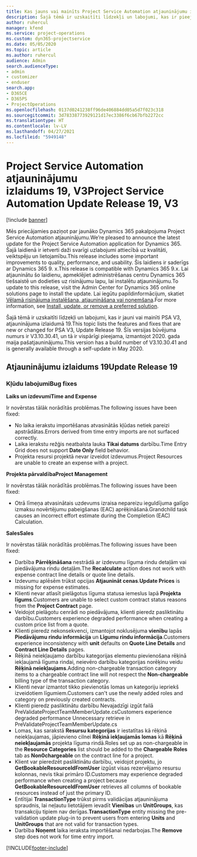 ```yaml
---
title: Kas jauns vai mainīts Project Service Automation atjauninājumu izlaidumā 19, V3
description: Šajā tēmā ir uzskaitīti līdzekļi un labojumi, kas ir pieejami Project Service Automation atjauninājumu izlaidumā 19, V3.
author: ruhercul
manager: kfend
ms.service: project-operations
ms.custom: dyn365-projectservice
ms.date: 05/05/2020
ms.topic: article
ms.author: ruhercul
audience: Admin
search.audienceType:
- admin
- customizer
- enduser
search.app:
- D365CE
- D365PS
- ProjectOperations
ms.openlocfilehash: 0137d0241238ff96de406884dd05a5d7f023c318
ms.sourcegitcommit: 3d78338773929121d17ec3386f6cb67bfb2272cc
ms.translationtype: HT
ms.contentlocale: lv-LV
ms.lasthandoff: 04/27/2021
ms.locfileid: "5949148"
---
```

# <a name="project-service-automation-update-release-19-v3"></a><span data-ttu-id="52ac4-103">Project Service Automation atjauninājumu izlaidums 19, V3</span><span class="sxs-lookup"><span data-stu-id="52ac4-103">Project Service Automation Update Release 19, V3</span></span>

[!include [banner](../includes/psa-now-project-operations.md)]

<span data-ttu-id="52ac4-104">Mēs priecājamies paziņot par jaunāko Dynamics 365 pakalpojuma Project Service Automation atjauninājumu.</span><span class="sxs-lookup"><span data-stu-id="52ac4-104">We’re pleased to announce the latest update for the Project Service Automation application for Dynamics 365.</span></span> <span data-ttu-id="52ac4-105">Šajā laidienā ir ietverti daži svarīgi uzlabojumi attiecībā uz kvalitāti, veiktspēju un lietojamību.</span><span class="sxs-lookup"><span data-stu-id="52ac4-105">This release includes some important improvements to quality, performance, and usability.</span></span> <span data-ttu-id="52ac4-106">Šis laidiens ir saderīgs ar Dynamics 365 9. x.</span><span class="sxs-lookup"><span data-stu-id="52ac4-106">This release is compatible with Dynamics 365 9.x.</span></span> <span data-ttu-id="52ac4-107">Lai atjauninātu šo laidienu, apmeklējiet administrēšanas centru Dynamics 365 tiešsaistē un dodieties uz risinājumu lapu, lai instalētu atjauninājumu.</span><span class="sxs-lookup"><span data-stu-id="52ac4-107">To update to this release, visit the Admin Center for Dynamics 365 online solutions page to install the update.</span></span> <span data-ttu-id="52ac4-108">Lai iegūtu papildinformācijum, skatiet [Vēlamā risinājuma instalēšana, atjaunināšana vai noņemšana](/power-platform/admin/install-remove-preferred-solution).</span><span class="sxs-lookup"><span data-stu-id="52ac4-108">For more information, see [Install, update, or remove a preferred solution](/power-platform/admin/install-remove-preferred-solution).</span></span>

<span data-ttu-id="52ac4-109">Šajā tēmā ir uzskaitīti līdzekļi un labojumi, kas ir jauni vai mainīti PSA V3, atjauninājuma izlaidumā 19.</span><span class="sxs-lookup"><span data-stu-id="52ac4-109">This topic lists the features and fixes that are new or changed for PSA V3, Update Release 19.</span></span> <span data-ttu-id="52ac4-110">Šīs versijas būvējuma numurs ir V3.10.30.41, un tā ir vispārīgi pieejama, izmantojot 2020. gada maija pašatjauninājumu.</span><span class="sxs-lookup"><span data-stu-id="52ac4-110">This version has a build number of V3.10.30.41 and is generally available through a self-update in May 2020.</span></span>

## <a name="update-release-19"></a><span data-ttu-id="52ac4-111">Atjauninājumu izlaidums 19</span><span class="sxs-lookup"><span data-stu-id="52ac4-111">Update Release 19</span></span>

### <a name="bug-fixes"></a><span data-ttu-id="52ac4-112">Kļūdu labojumi</span><span class="sxs-lookup"><span data-stu-id="52ac4-112">Bug fixes</span></span>

<span data-ttu-id="52ac4-113">**Laiks un izdevumi**</span><span class="sxs-lookup"><span data-stu-id="52ac4-113">**Time and Expense**</span></span>

<span data-ttu-id="52ac4-114">Ir novērstas tālāk norādītās problēmas.</span><span class="sxs-lookup"><span data-stu-id="52ac4-114">The following issues have been fixed:</span></span> 

- <span data-ttu-id="52ac4-115">No laika ierakstu importēšanas atvasinātās kļūdas netiek pareizi apstrādātas.</span><span class="sxs-lookup"><span data-stu-id="52ac4-115">Errors derived from time entry imports are not surfaced correctly.</span></span>
- <span data-ttu-id="52ac4-116">Laika ierakstu režģis neatbalsta lauka **Tikai datums** darbību.</span><span class="sxs-lookup"><span data-stu-id="52ac4-116">Time Entry Grid does not support **Date Only** field behavior.</span></span>
- <span data-ttu-id="52ac4-117">Projekta resursi projektā nevar izveidot izdevumus.</span><span class="sxs-lookup"><span data-stu-id="52ac4-117">Project Resources are unable to create an expense with a project.</span></span>

<span data-ttu-id="52ac4-118">**Projekta pārvaldība**</span><span class="sxs-lookup"><span data-stu-id="52ac4-118">**Project Management**</span></span>

<span data-ttu-id="52ac4-119">Ir novērstas tālāk norādītās problēmas.</span><span class="sxs-lookup"><span data-stu-id="52ac4-119">The following issues have been fixed:</span></span> 

-  <span data-ttu-id="52ac4-120">Otrā līmeņa atvasinātais uzdevums izraisa nepareizu ieguldījuma galīgo izmaksu novērtējumu pabeigšanas (EAC) aprēķināšanā.</span><span class="sxs-lookup"><span data-stu-id="52ac4-120">Grandchild task causes an incorrect effort estimate during the Completion (EAC) Calculation.</span></span>

<span data-ttu-id="52ac4-121">**Sales**</span><span class="sxs-lookup"><span data-stu-id="52ac4-121">**Sales**</span></span>

<span data-ttu-id="52ac4-122">Ir novērstas tālāk norādītās problēmas.</span><span class="sxs-lookup"><span data-stu-id="52ac4-122">The following issues have been fixed:</span></span> 

- <span data-ttu-id="52ac4-123">Darbība **Pārrēķināšana** nestrādā ar izdevumu līguma rindu detaļām vai piedāvājuma rindu detaļām.</span><span class="sxs-lookup"><span data-stu-id="52ac4-123">The **Recalculate** action does not work with expense contract line details or quote line details.</span></span>
- <span data-ttu-id="52ac4-124">Izdevumu aplēsēm trūkst opcijas **Atjaunināt cenas**.</span><span class="sxs-lookup"><span data-stu-id="52ac4-124">**Update Prices** is missing for expense estimates.</span></span>
-  <span data-ttu-id="52ac4-125">Klienti nevar atlasīt pielāgotus līguma statusa iemeslus lapā **Projekta līgums**.</span><span class="sxs-lookup"><span data-stu-id="52ac4-125">Customers are unable to select custom contract status reasons from the **Project Contract** page.</span></span>
- <span data-ttu-id="52ac4-126">Veidojot pielāgotu cenrādi no piedāvājuma, klienti pieredz pasliktinātu darbību.</span><span class="sxs-lookup"><span data-stu-id="52ac4-126">Customers experience degraded performance when creating a custom price list from a quote.</span></span>
- <span data-ttu-id="52ac4-127">Klienti pieredz nekonsekvenci, izmantojot noklusējuma **vienību** lapās **Piedāvājumu rindu informācija** un **Līgumu rindu informācija**.</span><span class="sxs-lookup"><span data-stu-id="52ac4-127">Customers experience inconsistency with **unit** defaults on **Quote Line Details** and **Contract Line Details** pages.</span></span>
- <span data-ttu-id="52ac4-128">Rēķinā neiekļaujamo darbību kategorijas elementu pievienošana rēķinā iekļaujamā līguma rindai, neievēro darbību kategorijas norēķinu veidu **Rēķinā neiekļaujams**.</span><span class="sxs-lookup"><span data-stu-id="52ac4-128">Adding non-chargeable transaction category items to a chargeable contract line will not respect the **Non-chargeable** billing type of the transaction category.</span></span>
- <span data-ttu-id="52ac4-129">Klienti nevar izmantot tikko pievienotās lomas un kategoriju iepriekš izveidotiem līgumiem.</span><span class="sxs-lookup"><span data-stu-id="52ac4-129">Customers can't use the newly added roles and category on previously created contracts.</span></span>
- <span data-ttu-id="52ac4-130">Klienti pieredz pasliktinātu darbību Nevajadzīgi izgūt failā PreValidateProjectTeamMemberUpdate.cs</span><span class="sxs-lookup"><span data-stu-id="52ac4-130">Customers experience degraded performance Unnecessary retrieve in PreValidateProjectTeamMemberUpdate.cs</span></span>
- <span data-ttu-id="52ac4-131">Lomas, kas sarakstā **Resursu kategorijas** ir iestatītas kā rēķinā neiekļaujamas, jāpievieno cilnei **Rēķinā iekļaujamās lomas** kā **Rēķinā neiekļaujamās** projekta līguma rindā.</span><span class="sxs-lookup"><span data-stu-id="52ac4-131">Roles set up as non-chargeable in the **Resource Categories** list should be added to the **Chargeable Roles** tab as **Non0chargeable** on the contract line for a project.</span></span>
- <span data-ttu-id="52ac4-132">Klient var pieredzēt pasliktinātu darbību, veidojot projektu, jo **GetBookableResourceIdFromUser** izgūst visas rezervējamo resursu kolonnas, nevis tikai primāro ID.</span><span class="sxs-lookup"><span data-stu-id="52ac4-132">Customers may experience degraded performance when creating a project because **GetBookableResourceIdFromUser** retrieves all columns of bookable resources instead of just the primary ID.</span></span>
- <span data-ttu-id="52ac4-133">Entītijai **TransactionType** trūkst pirms validācijas atjauninājuma spraudnis, lai neļautu lietotājiem ievadīt **Vienības** un **UnitGroups**, kas transakciju tipiem nav derīgas.</span><span class="sxs-lookup"><span data-stu-id="52ac4-133">**TransactionType** entity missing the pre-validation update plug-in to prevent users from entering **Units** and **UnitGroups** that are not valid for transaction types.</span></span>
- <span data-ttu-id="52ac4-134">Darbība **Noņemt** laika ieraksta importēšanai nedarbojas.</span><span class="sxs-lookup"><span data-stu-id="52ac4-134">The **Remove** step does not work for time entry import.</span></span>


[!INCLUDE[footer-include](../includes/footer-banner.md)]